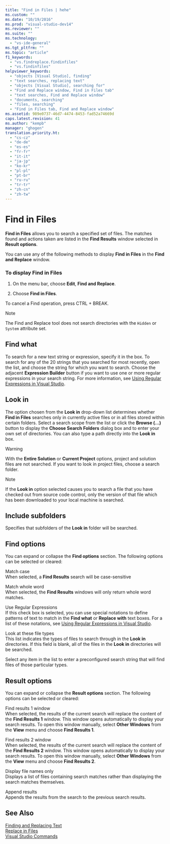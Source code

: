 ```yaml
---
title: "Find in Files | hehe"
ms.custom: ""
ms.date: "10/19/2016"
ms.prod: "visual-studio-dev14"
ms.reviewer: ""
ms.suite: ""
ms.technology: 
  - "vs-ide-general"
ms.tgt_pltfrm: ""
ms.topic: "article"
f1_keywords: 
  - "vs.findreplace.findinfiles"
  - "vs.findinfiles"
helpviewer_keywords: 
  - "objects [Visual Studio], finding"
  - "text searches, replacing text"
  - "objects [Visual Studio], searching for"
  - "Find and Replace window, Find in Files tab"
  - "text searches, Find and Replace window"
  - "documents, searching"
  - "files, searching"
  - "Find in Files tab, Find and Replace window"
ms.assetid: 989e0737-46d7-4474-8453-fad52a74669d
caps.latest.revision: 41
ms.author: "kempb"
manager: "ghogen"
translation.priority.ht: 
  - "cs-cz"
  - "de-de"
  - "es-es"
  - "fr-fr"
  - "it-it"
  - "ja-jp"
  - "ko-kr"
  - "pl-pl"
  - "pt-br"
  - "ru-ru"
  - "tr-tr"
  - "zh-cn"
  - "zh-tw"
---
```

# Find in Files
**Find in Files** allows you to search a specified set of files. The matches found and actions taken are listed in the **Find Results** window selected in **Result options**.  
  
 You can use any of the following methods to display **Find in Files** in the **Find and Replace** window.  
  
### To display Find in Files  
  
1.  On the menu bar, choose **Edit**, **Find and Replace**.  
  
2.  Choose **Find in Files**.  
  
 To cancel a Find operation, press CTRL + BREAK.  
  
> [!NOTE]
>  The Find and Replace tool does not search directories with the `Hidden` or `System` attribute set.  
  
## Find what  
 To search for a new text string or expression, specify it in the box. To search for any of the 20 strings that you searched for most recently, open the list, and choose the string for which you want to search. Choose the adjacent **Expression Builder** button if you want to use one or more regular expressions in your search string. For more information, see [Using Regular Expressions in Visual Studio](../ide/using-regular-expressions-in-visual-studio.md).  
  
## Look in  
 The option chosen from the **Look in** drop-down list determines whether **Find in Files** searches only in currently active files or in all files stored within certain folders. Select a search scope from the list or click the **Browse (...)** button to display the **Choose Search Folders** dialog box and to enter your own set of directories. You can also type a path directly into the **Look in** box.  
  
> [!WARNING]
>  With the **Entire Solution** or **Current Project** options, project and solution files are not searched. If you want to look in project files, choose a search folder.  
  
> [!NOTE]
>  If the **Look in** option selected causes you to search a file that you have checked out from source code control, only the version of that file which has been downloaded to your local machine is searched.  
  
## Include subfolders  
 Specifies that subfolders of the **Look in** folder will be searched.  
  
## Find options  
 You can expand or collapse the **Find options** section. The following options can be selected or cleared:  
  
 Match case  
 When selected, a **Find Results** search will be case-sensitive  
  
 Match whole word  
 When selected, the **Find Results** windows will only return whole word matches.  
  
 Use Regular Expressions  
 If this check box is selected, you can use special notations to define patterns of text to match in the **Find what** or **Replace with** text boxes. For a list of these notations, see [Using Regular Expressions in Visual Studio](../ide/using-regular-expressions-in-visual-studio.md).  
  
 Look at these file types  
 This list indicates the types of files to search through in the **Look in** directories. If this field is blank, all of the files in the **Look in** directories will be searched.  
  
 Select any item in the list to enter a preconfigured search string that will find files of those particular types.  
  
## Result options  
 You can expand or collapse the **Result options** section. The following options can be selected or cleared:  
  
 Find results 1 window  
 When selected, the results of the current search will replace the content of the **Find Results 1** window. This window opens automatically to display your search results. To open this window manually, select **Other Windows** from the **View** menu and choose **Find Results 1**.  
  
 Find results 2 window  
 When selected, the results of the current search will replace the content of the **Find Results 2** window. This window opens automatically to display your search results. To open this window manually, select **Other Windows** from the **View** menu and choose **Find Results 2**.  
  
 Display file names only  
 Displays a list of files containing search matches rather than displaying the search matches themselves.  
  
 Append results  
 Appends the results from the search to the previous search results.  
  
## See Also  
 [Finding and Replacing Text](../ide/finding-and-replacing-text.md)   
 [Replace in Files](../ide/replace-in-files.md)   
 [Visual Studio Commands](../reference/visual-studio-commands.md)